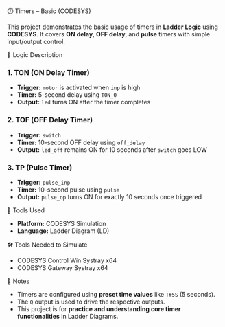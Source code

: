 ⏱️ Timers – Basic (CODESYS)

This project demonstrates the basic usage of timers in **Ladder Logic** using **CODESYS**. It covers **ON delay**, **OFF delay**, and **pulse** timers with simple input/output control.

🧩 Logic Description

### 1. TON (ON Delay Timer)
- **Trigger:** `motor` is activated when `inp` is high
- **Timer:** 5-second delay using `TON_0`
- **Output:** `led` turns ON after the timer completes

### 2. TOF (OFF Delay Timer)
- **Trigger:** `switch`
- **Timer:** 10-second OFF delay using `off_delay`
- **Output:** `led_off` remains ON for 10 seconds after `switch` goes LOW

### 3. TP (Pulse Timer)
- **Trigger:** `pulse_inp`
- **Timer:** 10-second pulse using `pulse`
- **Output:** `pulse_op` turns ON for exactly 10 seconds once triggered

🔧 Tools Used
- **Platform:** CODESYS Simulation
- **Language:** Ladder Diagram (LD)

🛠️ Tools Needed to Simulate
- CODESYS Control Win Systray x64
- CODESYS Gateway Systray x64

📌 Notes
- Timers are configured using **preset time values** like `T#5S` (5 seconds).
- The `Q` output is used to drive the respective outputs.
- This project is for **practice and understanding core timer functionalities** in Ladder Diagrams.
